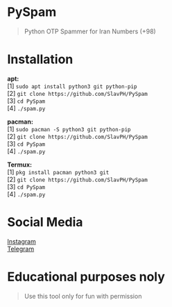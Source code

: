# PySpam
>Python OTP Spammer for Iran Numbers (+98)

# Installation
**apt:**                                  
[1] `sudo apt install python3 git python-pip`                               
[2] `git clone https://github.com/SlavPH/PySpam`                             
[3] `cd PySpam`                               
[4] `./spam.py`                               

**pacman:**                             
[1] `sudo pacman -S python3 git python-pip`                          
[2] `git clone https://github.com/SlavPH/PySpam`                             
[3] `cd PySpam`                                 
[4] `./spam.py`                               

**Termux:**                    
[1] `pkg install pacman python3 git`                          
[2] `git clone https://github.com/SlavPH/PySpam`                             
[3] `cd PySpam`                                 
[4] `./spam.py`

# Social Media
[Instagram](https://instagram.com/theslavph)                                                
[Telegram](https://telegram.me/slavph)

# Educational purposes noly                 
> Use this tool only for fun with permission                  
